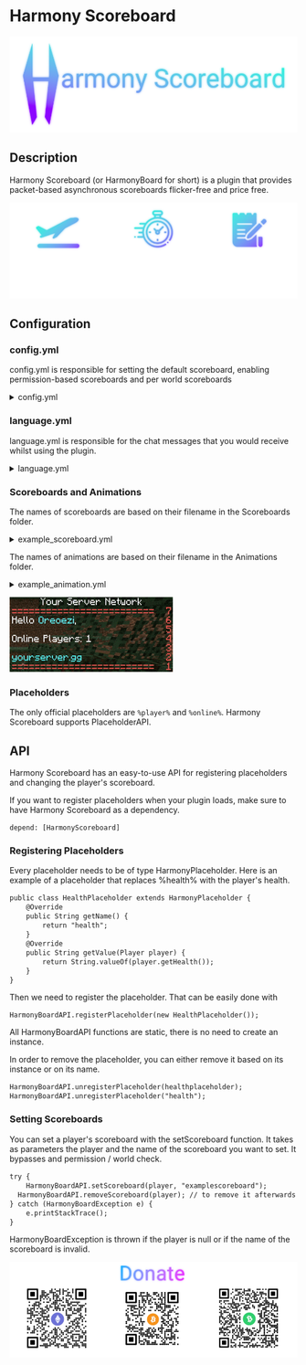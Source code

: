 # Harmony Scoreboard
![Alt text](https://github.com/HarmonyPlugins/HarmonyBoard/blob/main/images/hboard_logo.png?raw=true "Title")
## Description

Harmony Scoreboard (or HarmonyBoard for short) is a plugin that provides packet-based asynchronous scoreboards flicker-free and price free.

![Alt text](https://github.com/HarmonyPlugins/HarmonyBoard/blob/main/images/hboard_showcase.png?raw=true "Title")

## Configuration


### config.yml

config.yml is responsible for setting the default scoreboard, enabling permission-based scoreboards and per world scoreboards

<details>
  <summary>config.yml</summary>
    enable_default_scoreboard: true
    default_scoreboard: "default"

    enable_restricted_scoreboards: false
    restricted_scoreboards:
      scoreboard2: "permission.for.scoreboard2"

    enable_perworld_scoreboards: false
    world_scoreboards: 
      scoreboardworld: "world"
      scoreboardend: "world_the_end"
    scoreboard_update_rate: 1
</details>

### language.yml

language.yml is responsible for the chat messages that you would receive whilst using the plugin.

<details>
  <summary>language.yml</summary>

    prefix: "&f[&bHarmony&f]"
    messages:
    error:
        nonplayer: "You must be a player to run this command."
        no_permission: "You do not have the required permission to perform this command."
        invalid_command: "The command you were trying to perform does not exist."
        invalid_arguments: "Please provide the right arguments for the command."
        invalid_player: "Player does not exist or is not online."
      admin:
        reloaded: "Config successfully reloaded."

</details>

### Scoreboards and Animations

The names of scoreboards are based on their filename in the Scoreboards folder.
<details>
  <summary>example_scoreboard.yml</summary>

    title: "Your Server Network"
    lines:
    - "a%default%a" #Animations have the placeholder a%animation_name%a
    - "Hello &b%player%&f,"
    - " "
    - "Online Players: %online%"
    - "  "
    - "&byourserver.gg"
    - "a%default%a "
</details>


The names of animations are based on their filename in the Animations folder.
<details>
  <summary>example_animation.yml</summary>

      delay: 5 #number of ticks until the next line
      lines:
       - "&a========================="
       - "&b========================="
       - "&c========================="
</details>

![Alt text](https://github.com/HarmonyPlugins/HarmonyBoard/blob/main/images/showcasegif.gif?raw=true "Title")

### Placeholders

The only official placeholders are ```%player%``` and ```%online%```. Harmony Scoreboard supports PlaceholderAPI.

## API

Harmony Scoreboard has an easy-to-use API for registering placeholders and changing the player's scoreboard.

If you want to register placeholders when your plugin loads, make sure to have Harmony Scoreboard as a dependency.

```
depend: [HarmonyScoreboard]
```

### Registering Placeholders

Every placeholder needs to be of type HarmonyPlaceholder. Here is an example of a placeholder that replaces %health% with the player's health.

```
public class HealthPlaceholder extends HarmonyPlaceholder {
	@Override
	public String getName() {
		return "health";
	}
	@Override
	public String getValue(Player player) {
		return String.valueOf(player.getHealth());
	}
}
```

Then we need to register the placeholder. That can be easily done with

```
HarmonyBoardAPI.registerPlaceholder(new HealthPlaceholder());
```

All HarmonyBoardAPI functions are static, there is no need to create an instance.

In order to remove the placeholder, you can either remove it based on its instance or on its name.

```
HarmonyBoardAPI.unregisterPlaceholder(healthplaceholder);
HarmonyBoardAPI.unregisterPlaceholder("health");
```

### Setting Scoreboards

You can set a player's scoreboard with the setScoreboard function. It takes as parameters the player and the name of the scoreboard you want to set. It bypasses and permission / world check.

```
try {
	HarmonyBoardAPI.setScoreboard(player, "examplescoreboard");
  HarmonyBoardAPI.removeScoreboard(player); // to remove it afterwards
} catch (HarmonyBoardException e) {
	e.printStackTrace();
}
```

HarmonyBoardException is thrown if the player is null or if the name of the scoreboard is invalid.

![Alt text](https://github.com/HarmonyPlugins/HarmonyBoard/blob/main/images/donation_addresses.png?raw=true "Title")